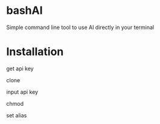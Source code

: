# bashAI
Simple command line tool to use AI directly in your terminal
# Installation

get api key

clone

input api key

chmod

set alias
